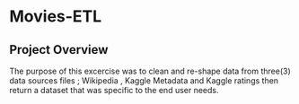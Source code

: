 # Movies-ETL

## Project Overview 
The purpose of this excercise was to clean and re-shape data from three(3) data sources files ; Wikipedia , Kaggle Metadata and Kaggle ratings then return a dataset that was specific to the end user needs.
